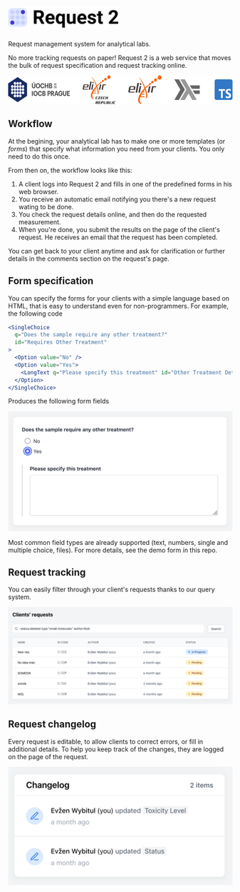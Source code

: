 # <img src="images/logo_banner.svg" alt="Logo Banner" height="50px">

Request management system for analytical labs.

No more tracking requests on paper! Request 2 is a web service that moves the bulk of request specification and request tracking online.

<img src="images/banner.svg" alt="Logo Banner" height="64px">

## Workflow

At the begining, your analytical lab has to make one or more templates (or _forms_) that specify what information you need from your clients. You only need to do this once.

From then on, the workflow looks like this:

1. A client logs into Request 2 and fills in one of the predefined forms in his web browser.
2. You receive an automatic email notifying you there's a new request wating to be done.
3. You check the request details online, and then do the requested measurement.
4. When you're done, you submit the results on the page of the client's request. He receives an email that the request has been completed.

You can get back to your client anytime and ask for clarification or further details in the comments section on the request's page.

## Form specification

You can specify the forms for your clients with a simple language based on HTML, that is easy to understand even for non-programmers. For example, the following code

```jsx
<SingleChoice
  q="Does the sample require any other treatment?"
  id="Requires Other Treatment"
>
  <Option value="No" />
  <Option value="Yes">
    <LongText q="Please specify this treatment" id="Other Treatment Details" />
  </Option>
</SingleChoice>
```

Produces the following form fields

![Example form field](images/form_example.png)

Most common field types are already supported (text, numbers, single and multiple choice, files). For more details, see the demo form in this repo.


## Request tracking

You can easily filter through your client's requests thanks to our query system.

![Example form field](images/requests.png)

## Request changelog

Every request is editable, to allow clients to correct errors, or fill in additional details. To help you keep track of the changes, they are logged on the page of the request.

![Example form field](images/changelog.png)
